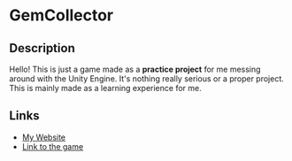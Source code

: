 # GemCollector

## Description

Hello! This is just a game made as a **practice project** for me messing around with
the Unity Engine. It's nothing really serious or a proper project. This is mainly made
as a learning experience for me.

## Links

- [My Website](https://dragunwf.herokuapp.com/)
- [Link to the game](https://dragonwf.itch.io/gem-collector)
